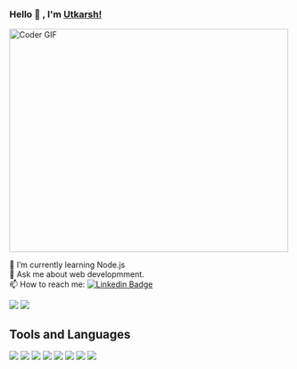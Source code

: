 ### Hello :handshake: , I'm <a href="https://utkarshdubey.me/">Utkarsh!</a>

<img src="https://media.giphy.com/media/SWoSkN6DxTszqIKEqv/giphy.gif" alt="Coder GIF" width="500" height="400">

🌱 I’m currently learning Node.js <br>
💬 Ask me about web developmment.<br>
📫 How to reach me: [![Linkedin Badge](https://img.shields.io/badge/-utkarshdubey-blue?style=flat-square&logo=Linkedin&logoColor=white&link=https://www.linkedin.com/in/utkarsh2504/)](https://www.linkedin.com/in/utkarsh2504/)<br>

<img src="https://github-readme-stats.vercel.app/api/top-langs/?username=utkarsh-dubey&show_icons=true&theme=radical&layout=compact&count_private=true&langs_count=6">
<img src="https://github-readme-stats.vercel.app/api?username=utkarsh-dubey&show_icons=true&cache_seconds=86400&theme=nightowl"><br>

## Tools and Languages

<img src="https://img.shields.io/badge/HTML5-ff7851" /> <img src="https://img.shields.io/badge/CSS3-44b2fb" /> <img src="https://img.shields.io/badge/JavaScript -ffc742" /> <img src="https://img.shields.io/badge/Bootstrap -563d7c" />
<img src="https://img.shields.io/badge/JAVA -FF0000" /> <img src="https://img.shields.io/badge/-Python-orange" /> <img src="https://img.shields.io/badge/-C%2B%2B-blue" /> <img src="https://img.shields.io/badge/-Django-yellowgreen"/>

